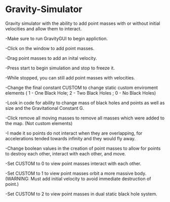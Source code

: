 # Gravity-Simulator
Gravity simulator with the ability to add point masses with or without initial velocities and allow them to interact.

-Make sure to run GravityGUI to begin appliction.

-Click on the window to add point masses.

-Drag point masses to add an inital velocity.

-Press start to begin simulation and stop to freeze it.

-While stopped, you can still add point masses with velocities.

-Change the final constant CUSTOM to change static custom enviroment elements ( 1 - One Black Hole; 2 - Two Black Holes ; 0 - No Black Holes)

-Look in code for ability to change mass of black holes and points as well as size and the Gravitational Constant G.

-Click remove all moving masses to remove all masses which were added to the map. (Not custom elements)

-I made it so points do not interact when they are overlapping, for accelerations tended towards infinity and they would fly away.

-Change boolean values in the creation of point masses to allow for points to destroy each other, interact with each other, and move.


-Set CUSTOM to 0 to view point masses interact with each other.

-Set CUSTOM to 1 to view point masses orbit a more massive body.  (WARNING: Must add initial velocity to avoid immediate destruction of point.)

-Set CUSTOM to 2 to view point masses in dual static black hole system.
